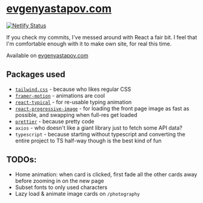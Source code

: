 # [evgenyastapov.com](https://evgenyastapov.com/)

[![Netlify Status](https://api.netlify.com/api/v1/badges/1160ea94-31e6-4ad1-a319-427d82e21023/deploy-status)](https://app.netlify.com/sites/evgastap-new/deploys)

If you check my commits, I've messed around with React a fair bit. I feel that I'm comfortable enough with it to make own site, for real this time.

Available on [evgenyastapov.com](https://evgenyastapov.com/)

## Packages used

- [`tailwind.css`](https://tailwindcss.com/) - because who likes regular CSS
- [`framer-motion`](https://www.framer.com/motion/) - animations are cool
- [`react-typical`](https://www.npmjs.com/package/react-typical) - for re-usable typing animation
- [`react-progressive-image`](https://www.npmjs.com/package/react-progressive-image) - for loading the front page image as fast as possible, and swapping when full-res get loaded
- [`prettier`](https://prettier.io/) - because pretty code
- `axios` - who doesn't like a giant library just to fetch some API data?
- `typescript` - because starting without typescript and converting the entire project to TS half-way though is the best kind of fun

## TODOs:
- Home animation: when card is clicked, first fade all the other cards away before zooming in on the new page
- Subset fonts to only used characters
- Lazy load & animate image cards on `/photography`
